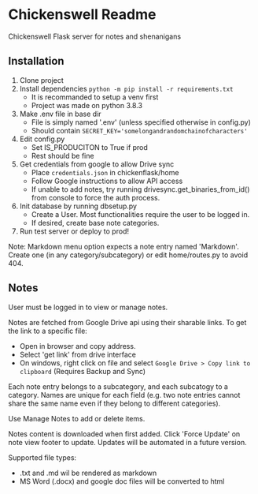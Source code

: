 Chickenswell Readme
=========

Chickenswell Flask server for notes and shenanigans

Installation
-----

1. Clone project
2. Install dependencies `python -m pip install -r requirements.txt`
     * It is recommanded to setup a venv first
     * Project was made on python 3.8.3
3. Make .env file in base dir
     * File is simply named '.env' (unless specified otherwise in config.py)
     * Should contain `SECRET_KEY='somelongandrandomchainofcharacters'`
4. Edit config.py
     * Set IS_PRODUCITON to True if prod
     * Rest should be fine
5. Get credentials from google to allow Drive sync
     * Place `credentials.json` in chickenflask/home
     * Follow Google instructions to allow API access
     * If unable to add notes, try running drivesync.get_binaries_from_id() from console to force the auth process.
6. Init database by running dbsetup.py
     * Create a User. Most functionalities require the user to be logged in.
     * If desired, create base note categories.
7. Run test server or deploy to prod!

Note: Markdown menu option expects a note entry named 'Markdown'. Create one (in any category/subcategory) or edit home/routes.py to avoid 404.


Notes
---

User must be logged in to view or manage notes.

Notes are fetched from Google Drive api using their sharable links. To get the link to a specific file:

* Open in browser and copy address.
* Select 'get link' from drive interface
* On windows, right click on file and select `Google Drive > Copy link to clipboard` (Requires Backup and Sync) 

Each note entry belongs to a subcategory, and each subcatogy to a category. Names are unique for each field (e.g. two note entries cannot share the same name even if they belong to different categories).

Use Manage Notes to add or delete items.

Notes content is downloaded when first added. Click 'Force Update' on note view footer to update. Updates will be automated in a future version.

Supported file types:

* .txt and .md wil be rendered as markdown 
* MS Word (.docx) and google doc files will be converted to html

